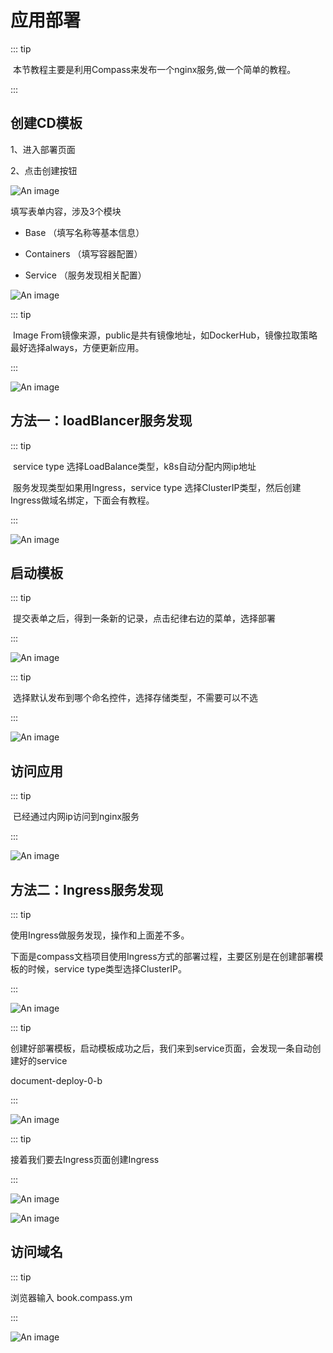 # 应用部署

::: tip

​	本节教程主要是利用Compass来发布一个nginx服务,做一个简单的教程。

:::

## 创建CD模板

1、进入部署页面

2、点击创建按钮

![An image](./images/1.png)

填写表单内容，涉及3个模块

- Base （填写名称等基本信息）

- Containers （填写容器配置）

- Service （服务发现相关配置）

![An image](./images/002.png)



::: tip

​	Image From镜像来源，public是共有镜像地址，如DockerHub，镜像拉取策略最好选择always，方便更新应用。

:::

![An image](./images/003.png)



## 方法一：loadBlancer服务发现

::: tip

​	service type 选择LoadBalance类型，k8s自动分配内网ip地址

​	服务发现类型如果用Ingress，service type 选择ClusterIP类型，然后创建Ingress做域名绑定，下面会有教程。

:::



![An image](./images/004.png)

## 启动模板

::: tip

​	提交表单之后，得到一条新的记录，点击纪律右边的菜单，选择部署

:::

![An image](./images/005.png)



::: tip

​	选择默认发布到哪个命名控件，选择存储类型，不需要可以不选

:::

![An image](./images/006.png)

## 访问应用

::: tip

​	已经通过内网ip访问到nginx服务

:::

![An image](./images/008.png)

## 方法二：Ingress服务发现

::: tip

使用Ingress做服务发现，操作和上面差不多。

下面是compass文档项目使用Ingress方式的部署过程，主要区别是在创建部署模板的时候，service type类型选择ClusterIP。

:::





![An image](./images/009.png)

::: tip

创建好部署模板，启动模板成功之后，我们来到service页面，会发现一条自动创建好的service

document-deploy-0-b

:::

![An image](./images/010.png)



::: tip

接着我们要去Ingress页面创建Ingress

:::

![An image](./images/011.png)

![An image](./images/012.png)



## 访问域名

::: tip

浏览器输入 book.compass.ym

:::

![An image](./images/013.png)